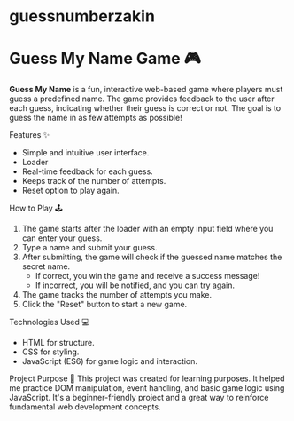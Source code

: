 ﻿# guessnumberzakin
# Guess My Name Game 🎮

**Guess My Name** is a fun, interactive web-based game where players must guess a predefined name. The game provides feedback to the user after each guess, indicating whether their guess is correct or not. The goal is to guess the name in as few attempts as possible!

 Features ✨
- Simple and intuitive user interface.
- Loader 
- Real-time feedback for each guess.
- Keeps track of the number of attempts.
- Reset option to play again.

How to Play 🕹️
1. The game starts after the loader with an empty input field where you can enter your guess.
2. Type a name and submit your guess.
3. After submitting, the game will check if the guessed name matches the secret name.
   - If correct, you win the game and receive a success message!
   - If incorrect, you will be notified, and you can try again.
4. The game tracks the number of attempts you make.
5. Click the "Reset" button to start a new game.

Technologies Used 💻
- HTML for structure.
- CSS for styling.
- JavaScript (ES6) for game logic and interaction.

Project Purpose 🎯
This project was created for learning purposes. It helped me practice DOM manipulation, event handling, and basic game logic using JavaScript. It's a beginner-friendly project and a great way to reinforce fundamental web development concepts.
